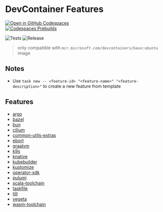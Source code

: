 # DevContainer Features
[![Open in GitHub Codespaces](https://github.com/codespace/badge.svg)](https://github.com/codespaces/new/?repo=audacioustux%2Fdevcontainers&ref=master)  
[![Codespaces Prebuilds](https://github.com/audacioustux/devcontainers/actions/workflows/codespaces/create_codespaces_prebuilds/badge.svg)](https://github.com/audacioustux/devcontainers/actions/workflows/codespaces/create_codespaces_prebuilds)

![Tests](https://github.com/audacioustux/devcontainers/actions/workflows/test.yaml/badge.svg)
![Release](https://github.com/audacioustux/devcontainers/actions/workflows/release.yaml/badge.svg)

> only compatible with `mcr.microsoft.com/devcontainers/base:ubuntu` image

## Notes

* Use `task new -- <feature-id> "<feature-name>" "<feature-description>"` to create a new feature from template

## Features

<!-- FEATURES_LIST_START -->
- [argo](https://github.com/audacioustux/devcontainers/tree/main/src/argo)
- [bazel](https://github.com/audacioustux/devcontainers/tree/main/src/bazel)
- [bun](https://github.com/audacioustux/devcontainers/tree/main/src/bun)
- [cilium](https://github.com/audacioustux/devcontainers/tree/main/src/cilium)
- [common-utils-extras](https://github.com/audacioustux/devcontainers/tree/main/src/common-utils-extras)
- [ebort](https://github.com/audacioustux/devcontainers/tree/main/src/ebort)
- [graalvm](https://github.com/audacioustux/devcontainers/tree/main/src/graalvm)
- [k9s](https://github.com/audacioustux/devcontainers/tree/main/src/k9s)
- [knative](https://github.com/audacioustux/devcontainers/tree/main/src/knative)
- [kubebuilder](https://github.com/audacioustux/devcontainers/tree/main/src/kubebuilder)
- [kustomize](https://github.com/audacioustux/devcontainers/tree/main/src/kustomize)
- [operator-sdk](https://github.com/audacioustux/devcontainers/tree/main/src/operator-sdk)
- [pulumi](https://github.com/audacioustux/devcontainers/tree/main/src/pulumi)
- [scala-toolchain](https://github.com/audacioustux/devcontainers/tree/main/src/scala-toolchain)
- [taskfile](https://github.com/audacioustux/devcontainers/tree/main/src/taskfile)
- [tilt](https://github.com/audacioustux/devcontainers/tree/main/src/tilt)
- [vegeta](https://github.com/audacioustux/devcontainers/tree/main/src/vegeta)
- [wasm-toolchain](https://github.com/audacioustux/devcontainers/tree/main/src/wasm-toolchain)
<!-- FEATURES_LIST_END -->
